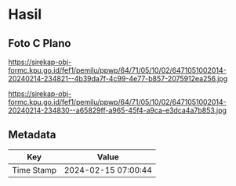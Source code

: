 # Hasil

## Foto C Plano

https://sirekap-obj-formc.kpu.go.id/fef1/pemilu/ppwp/64/71/05/10/02/6471051002014-20240214-234821--4b39da7f-4c99-4e77-b857-2075912ea256.jpg

https://sirekap-obj-formc.kpu.go.id/fef1/pemilu/ppwp/64/71/05/10/02/6471051002014-20240214-234830--a65829ff-a965-45f4-a9ca-e3dca4a7b853.jpg


## Metadata

| Key        | Value               |
| ---------- | ------------------- |
| Time Stamp | 2024-02-15 07:00:44 |



